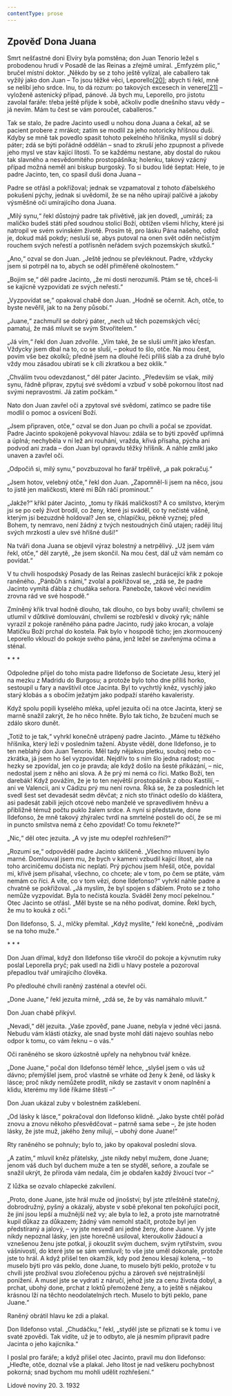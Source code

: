```yaml
---
contentType: prose
---
```


## Zpověď Dona Juana

Smrt nešťastné doni Elvíry byla pomstěna; don Juan Tenorio ležel s probodenou hrudí v Posadě de las Reinas a zřejmě umíral. „Emfyzém plic,“ bručel místní doktor. „Někdo by se z toho ještě vylízal, ale caballero tak vyžilý jako don Juan – To jsou těžké věci, Leporello[\[20\]](./resources/undefined); abych ti řekl, mně se nelíbí jeho srdce. Inu, to dá rozum: po takových excesech in venere[\[21\]](./resources/undefined) – vyloženě astenický případ, pánové. Já bych mu, Leporello, pro jistotu zavolal faráře: třeba ještě přijde k sobě, ačkoliv podle dnešního stavu vědy – já nevím. Mám tu čest se vám poroučet, caballeros.“

Tak se stalo, že padre Jacinto usedl u nohou dona Juana a čekal, až se pacient probere z mrákot; zatím se modlil za jeho notoricky hříšnou duši. Kdyby se mně tak povedlo spasit tohoto pekelného hříšníka, myslil si dobrý páter; zdá se býti pořádně oddělán – snad to zkruší jeho zpupnost a přivede jeho mysl ve stav kající lítosti. To se každému nestane, aby dostal do rukou tak slavného a nesvědomitého prostopášníka; holenku, takový vzácný případ možná neměl ani biskup burgoský. To si budou lidé šeptat: Hele, to je padre Jacinto, ten, co spasil duši dona Juana –

Padre se otřásl a pokřižoval; jednak se vzpamatoval z tohoto ďábelského pokušení pýchy, jednak si uvědomil, že se na něho upírají palčivé a jakoby výsměšné oči umírajícího dona Juana.

„Milý synu,“ řekl důstojný padre tak přívětivě, jak jen dovedl, „umíráš; za maličko budeš státi před soudnou stolicí Boží, obtížen všemi hříchy, které jsi natropil ve svém svinském životě. Prosím tě, pro lásku Pána našeho, odlož je, dokud máš pokdy; nesluší se, abys putoval na onen svět oděn nečistým rouchem svých neřestí a potřísněn neřádem svých pozemských skutků.“

„Ano,“ ozval se don Juan. „Ještě jednou se převléknout. Padre, vždycky jsem si potrpěl na to, abych se oděl přiměřeně okolnostem.“

„Bojím se,“ děl padre Jacinto, „že mi dosti nerozumíš. Ptám se tě, chceš-li se kajícně vyzpovídati ze svých neřestí.“

„Vyzpovídat se,“ opakoval chabě don Juan. „Hodně se očernit. Ach, otče, to byste nevěřil, jak to na ženy působí.“

„Juane,“ zachmuřil se dobrý páter, „nech už těch pozemských věcí; pamatuj, že máš mluvit se svým Stvořitelem.“

„Já vím,“ řekl don Juan zdvořile. „Vím také, že se sluší umřít jako křesťan. Vždycky jsem dbal na to, co se sluší, – pokud to šlo, otče. Na mou čest, povím vše bez okolků; předně jsem na dlouhé řeči příliš sláb a za druhé bylo vždy mou zásadou ubírati se k cíli zkratkou a bez oklik.“

„Chválím tvou odevzdanost,“ děl páter Jacinto. „Především se však, milý synu, řádně připrav, zpytuj své svědomí a vzbuď v sobě pokornou lítost nad svými nepravostmi. Já zatím počkám.“

Nato don Juan zavřel oči a zpytoval své svědomí, zatímco se padre tiše modlil o pomoc a osvícení Boží.

„Jsem připraven, otče,“ ozval se don Juan po chvíli a počal se zpovídat. Padre Jacinto spokojeně pokyvoval hlavou: zdála se to býti zpověď upřímná a úplná; nechyběla v ní lež ani rouhání, vražda, křivá přísaha, pýcha ani podvod ani zrada – don Juan byl opravdu těžký hříšník. A náhle zmlkl jako unaven a zavřel oči.

„Odpočiň si, milý synu,“ povzbuzoval ho farář trpělivě, „a pak pokračuj.“

„Jsem hotov, velebný otče,“ řekl don Juan. „Zapomněl-li jsem na něco, jsou to jistě jen maličkosti, které mi Bůh ráčí prominout.“

„Jakže?“ křikl páter Jacinto, „tomu ty říkáš maličkosti? A co smilstvo, kterým jsi se po celý život brodil, co ženy, které jsi sváděl, co ty nečisté vášně, kterým jsi bezuzdně holdoval? Jen se, chlapíčku, pěkně vyznej; před Bohem, ty nemravo, není žádný z tvých nestoudných činů utajen; raději lituj svých mrzkostí a ulev své hříšné duši!“

Na tváři dona Juana se objevil výraz bolestný a netrpělivý. „Už jsem vám řekl, otče,“ děl zarytě, „že jsem skončil. Na mou čest, dál už vám nemám co povídat.“

V tu chvíli hospodský Posady de las Reinas zaslechl burácející křik z pokoje raněného. „Pánbůh s námi,“ zvolal a pokřižoval se, „zdá se, že padre Jacinto vymítá ďábla z chudáka seňora. Panebože, takové věci nevidím zrovna rád ve své hospodě.“

Zmíněný křik trval hodně dlouho, tak dlouho, co bys boby uvařil; chvílemi se utlumil v důtklivé domlouvání, chvílemi se rozbřeskl v divoký ryk; náhle vyrazil z pokoje raněného pána padre Jacinto, rudý jako krocan, a volaje Matičku Boží prchal do kostela. Pak bylo v hospodě ticho; jen zkormoucený Leporello vklouzl do pokoje svého pána, jenž ležel se zavřenýma očima a sténal.

\* \* \*

Odpoledne přijel do toho místa padre Ildefonso de Societate Jesu, který jel na mezku z Madridu do Burgosu; a protože bylo toho dne příliš horko, sestoupil u fary a navštívil otce Jacinta. Byl to vychrtlý kněz, vyschlý jako starý klobás a s obočím ježatým jako podpaží starého kavaleristy.

Když spolu popili kyselého mléka, upřel jezuita oči na otce Jacinta, který se marně snažil zakrýt, že ho něco hněte. Bylo tak ticho, že bzučení much se zdálo skoro dunět.

„Totiž to je tak,“ vyhrkl konečně utrápený padre Jacinto. „Máme tu těžkého hříšníka, který leží v posledním tažení. Abyste věděl, done Ildefonso, je to ten neblahý don Juan Tenorio. Měl tady nějakou pletku, souboj nebo co – zkrátka, já jsem ho šel vyzpovídat. Nejdřív to s ním šlo jedna radost; moc hezky se zpovídal, jen co je pravda; ale když došlo na šesté přikázání, – nic, nedostal jsem z něho ani slova. A že prý mi nemá co říci. Matko Boží, ten darebák! Když povážím, že je to ten největší prostopášník z obou Kastilií, – ani ve Valencii, ani v Cádizu prý mu není rovna. Říká se, že za posledních let svedl šest set devadesát sedm děvčat; z nich sto třináct odešlo do kláštera, asi padesát zabili jejich otcové nebo manželé ve spravedlivém hněvu a přibližně témuž počtu puklo žalem srdce. A nyní si představte, done Ildefonso, že mně takový zhýralec tvrdí na smrtelné posteli do očí, že se mi in puncto smilstva nemá z čeho zpovídat! Co tomu řeknete?“

„Nic,“ děl otec jezuita. „A vy jste mu odepřel rozhřešení?“

„Rozumí se,“ odpověděl padre Jacinto sklíčeně. „Všechno mluvení bylo marné. Domlouval jsem mu, že bych v kameni vzbudil kající lítost, ale na toho arciničemu dočista nic neplatí. Prý pýchou jsem hřešil, otče, povídal mi, křivě jsem přísahal, všechno, co chcete; ale v tom, po čem se ptáte, vám nemám co říci. A víte, co v tom vězí, done Ildefonso?“ vyhrkl náhle padre a chvatně se pokřižoval. „Já myslím, že byl spojen s ďáblem. Proto se z toho nemůže vyzpovídat. Byla to nečistá kouzla. Sváděl ženy mocí pekelnou.“ Otec Jacinto se otřásl. „Měl byste se na něho podívat, domine. Řekl bych, že mu to kouká z očí.“

Don Ildefonso, S. J., mlčky přemítal. „Když myslíte,“ řekl konečně, „podívám se na toho muže.“

\* \* \*

Don Juan dřímal, když don Ildefonso tiše vkročil do pokoje a kývnutím ruky poslal Leporella pryč; pak usedl na židli u hlavy postele a pozoroval přepadlou tvář umírajícího člověka.

Po předlouhé chvíli raněný zasténal a otevřel oči.

„Done Juane,“ řekl jezuita mírně, „zdá se, že by vás namáhalo mluvit.“

Don Juan chabě přikývl.

„Nevadí,“ děl jezuita. „Vaše zpověď, pane Juane, nebyla v jedné věci jasná. Nebudu vám klásti otázky, ale snad byste mohl dáti najevo souhlas nebo odpor k tomu, co vám řeknu – o vás.“

Oči raněného se skoro úzkostně upřely na nehybnou tvář kněze.

„Done Juane,“ počal don Ildefonso téměř lehce, „slyšel jsem o vás už dávno; přemýšlel jsem, proč vlastně se vrháte od ženy k ženě, od lásky k lásce; proč nikdy nemůžete prodlít, nikdy se zastavit v onom naplnění a klidu, kterému my lidé říkáme štěstí –“

Don Juan ukázal zuby v bolestném zašklebení.

„Od lásky k lásce,“ pokračoval don Ildefonso klidně. „Jako byste chtěl pořád znovu a znovu někoho přesvědčovat – patrně sama sebe –, že jste hoden lásky, že jste muž, jakého ženy milují, – ubohý done Juane!“

Rty raněného se pohnuly; bylo to, jako by opakoval poslední slova.

„A zatím,“ mluvil kněz přátelsky, „jste nikdy nebyl mužem, done Juane; jenom váš duch byl duchem muže a ten se styděl, seňore, a zoufale se snažil ukrýt, že příroda vám nedala, čím je obdařen každý živoucí tvor –“

Z lůžka se ozvalo chlapecké zakvílení.

„Proto, done Juane, jste hrál muže od jinošství; byl jste ztřeštěně statečný, dobrodružný, pyšný a okázalý, abyste v sobě překonal ten pokořující pocit, že jiní jsou lepší a mužnější než vy; ale byla to lež, a proto jste marnotratně kupil důkaz za důkazem; žádný vám nemohl stačit, protože byl jen předstíraný a jalový, – vy jste nesvedl ani jedné ženy, done Juane. Vy jste nikdy nepoznal lásky, jen jste horečně usiloval, kteroukoliv žádoucí a vznešenou ženu jste potkal, ji okouzlit svým duchem, svým rytířstvím, svou vášnivostí, do které jste se sám vemluvil; to vše jste uměl dokonale, protože jste to hrál. A když přišel ten okamžik, kdy pod ženou klesají kolena, – to muselo býti pro vás peklo, done Juane, to muselo býti peklo, protože v tu chvíli jste prožíval svou zlořečenou pýchu a zároveň své nejstrašnější ponížení. A musel jste se vydrati z náručí, jehož jste za cenu života dobyl, a prchat, ubohý done, prchat z loktů přemožené ženy, a to ještě s nějakou krásnou lží na těchto neodolatelných rtech. Muselo to býti peklo, pane Juane.“

Raněný obrátil hlavu ke zdi a plakal.

Don Ildefonso vstal. „Chudáčku,“ řekl, „styděl jste se přiznati se k tomu i ve svaté zpovědi. Tak vidíte, už je to odbyto, ale já nesmím připravit padre Jacinta o jeho kajícníka.“

I poslal pro faráře; a když přišel otec Jacinto, pravil mu don Ildefonso: „Hleďte, otče, doznal vše a plakal. Jeho lítost je nad veškeru pochybnost pokorná; snad bychom mu mohli udělit rozhřešení.“

Lidové noviny 20. 3. 1932
